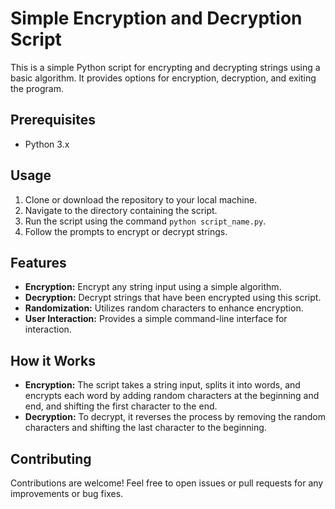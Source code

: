# Simple Encryption and Decryption Script

This is a simple Python script for encrypting and decrypting strings using a basic algorithm. It provides options for encryption, decryption, and exiting the program.

## Prerequisites

- Python 3.x

## Usage

1. Clone or download the repository to your local machine.
2. Navigate to the directory containing the script.
3. Run the script using the command `python script_name.py`.
4. Follow the prompts to encrypt or decrypt strings.

## Features

- **Encryption:** Encrypt any string input using a simple algorithm.
- **Decryption:** Decrypt strings that have been encrypted using this script.
- **Randomization:** Utilizes random characters to enhance encryption.
- **User Interaction:** Provides a simple command-line interface for interaction.

## How it Works

- **Encryption:** The script takes a string input, splits it into words, and encrypts each word by adding random characters at the beginning and end, and shifting the first character to the end.
- **Decryption:** To decrypt, it reverses the process by removing the random characters and shifting the last character to the beginning.

## Contributing

Contributions are welcome! Feel free to open issues or pull requests for any improvements or bug fixes.
